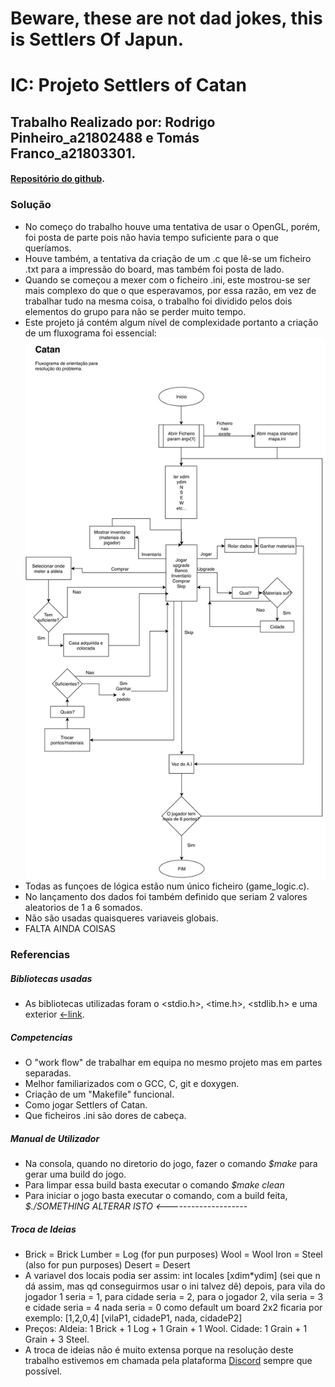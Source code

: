 # Beware, these are not dad jokes, this is Settlers Of Japun.


# **IC: Projeto Settlers of Catan**
## Trabalho Realizado por: Rodrigo Pinheiro_a21802488 e Tomás Franco_a21803301.
#### [Repositório do github](https://github.com/ThomasFranque/IC_SettlersOfJapun).
### Solução
  + No começo do trabalho houve uma tentativa de usar o OpenGL, porém, foi posta de parte pois não havia tempo suficiente para o que queríamos.
  + Houve também, a tentativa da criação de um .c que lê-se um ficheiro .txt para a impressão do board, mas também foi posta de lado.
  + Quando se começou a mexer com o ficheiro .ini, este mostrou-se ser mais complexo do que o que esperavamos, por essa razão, em vez de trabalhar tudo na mesma coisa, o trabalho foi dividido pelos dois elementos do grupo para não se perder muito tempo.
  + Este projeto já contém algum nível de complexidade portanto a criação de um fluxograma foi essencial:
  ![fluxograma](Catan_Fluxograma.png)
  + Todas as funçoes de lógica estão num único ficheiro (game_logic.c).
  + No lançamento dos dados foi também definido que seriam 2 valores aleatorios de 1 a 6 somados.
  + Não são usadas quaisqueres variaveis globais.
  + FALTA AINDA COISAS
### Referencias
##### Bibliotecas usadas
+ As bibliotecas utilizadas foram o <stdio.h>, <time.h>, <stdlib.h> e uma exterior <ini>[<-link](https://github.com/rxi/ini).
##### Competencias
+ O "work flow" de trabalhar em equipa no mesmo projeto mas em partes separadas.
+ Melhor familiarizados com o GCC, C, git e doxygen.
+ Criação de um "Makefile" funcional.
+ Como jogar Settlers of Catan.
+ Que ficheiros .ini são dores de cabeça.
##### Manual de Utilizador
+ Na consola, quando no diretorio do jogo, fazer o comando _$make_ para gerar uma build do jogo.
+ Para limpar essa build basta executar o comando _$make clean_
+ Para iniciar o jogo basta executar o comando, com a build feita, _$./SOMETHING ALTERAR ISTO <--------------------_
##### Troca de Ideias
+ Brick = Brick
  Lumber = Log (for pun purposes)
  Wool = Wool
  Iron = Steel (also for pun purposes)
  Desert = Desert
+ A variavel dos locais podia ser assim:
  int locales [xdim*ydim] (sei que n dá assim, mas qd conseguirmos usar o ini talvez dê)
  depois, para vila do jogador 1 seria = 1, para cidade seria = 2, para o jogador 2, vila seria = 3 e cidade seria = 4
  nada seria = 0 como default
  um board 2x2 ficaria por exemplo:
    [1,2,0,4]
    [vilaP1, cidadeP1, nada, cidadeP2]
+ Preços:
  Aldeia: 1 Brick + 1 Log + 1 Grain + 1 Wool.
  Cidade: 1 Grain + 1 Grain + 3 Steel.
+ A troca de ideias não é muito extensa porque na resolução deste trabalho estivemos em chamada pela plataforma [Discord](https://discordapp.com) sempre que possível.
